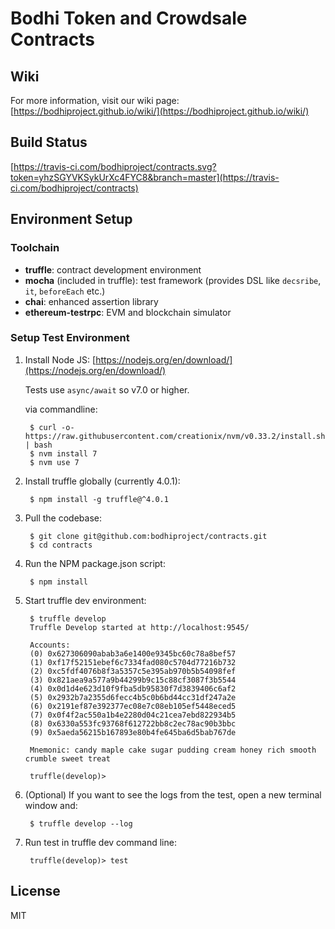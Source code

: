 # Bodhi Token and Crowdsale Contracts 

## Wiki
For more information, visit our wiki page: [https://bodhiproject.github.io/wiki/](https://bodhiproject.github.io/wiki/)

## Build Status
[https://travis-ci.com/bodhiproject/contracts.svg?token=yhzSGYVKSykUrXc4FYC8&branch=master](https://travis-ci.com/bodhiproject/contracts)

## Environment Setup

### Toolchain

* __truffle__: contract development environment
* __mocha__ (included in truffle): test framework (provides DSL like `decsribe`, `it`, `beforeEach` etc.)
* __chai__: enhanced assertion library
* __ethereum-testrpc__: EVM and blockchain simulator

### Setup Test Environment
1. Install Node JS: [https://nodejs.org/en/download/](https://nodejs.org/en/download/)

    Tests use `async/await` so v7.0 or higher.
    
    via commandline:

        $ curl -o- https://raw.githubusercontent.com/creationix/nvm/v0.33.2/install.sh | bash
        $ nvm install 7
        $ nvm use 7

2. Install truffle globally (currently 4.0.1):

        $ npm install -g truffle@^4.0.1

3. Pull the codebase:

        $ git clone git@github.com:bodhiproject/contracts.git
        $ cd contracts

3. Run the NPM package.json script:

        $ npm install

4. Start truffle dev environment:

        $ truffle develop
        Truffle Develop started at http://localhost:9545/

        Accounts:
        (0) 0x627306090abab3a6e1400e9345bc60c78a8bef57
        (1) 0xf17f52151ebef6c7334fad080c5704d77216b732
        (2) 0xc5fdf4076b8f3a5357c5e395ab970b5b54098fef
        (3) 0x821aea9a577a9b44299b9c15c88cf3087f3b5544
        (4) 0x0d1d4e623d10f9fba5db95830f7d3839406c6af2
        (5) 0x2932b7a2355d6fecc4b5c0b6bd44cc31df247a2e
        (6) 0x2191ef87e392377ec08e7c08eb105ef5448eced5
        (7) 0x0f4f2ac550a1b4e2280d04c21cea7ebd822934b5
        (8) 0x6330a553fc93768f612722bb8c2ec78ac90b3bbc
        (9) 0x5aeda56215b167893e80b4fe645ba6d5bab767de

        Mnemonic: candy maple cake sugar pudding cream honey rich smooth crumble sweet treat

        truffle(develop)> 

5. (Optional) If you want to see the logs from the test, open a new terminal window and:

        $ truffle develop --log

6. Run test in truffle dev command line:

        truffle(develop)> test


## License
MIT
